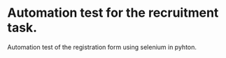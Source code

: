 # Automation test for the recruitment task.
Automation test of the registration form using selenium in pyhton. 


